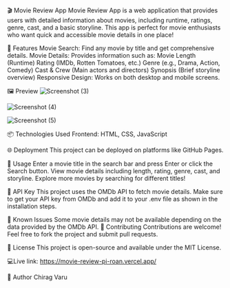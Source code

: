 🎬 Movie Review App
Movie Review App is a web application that provides users with detailed information about movies, including runtime, ratings, genre, cast, and a basic storyline. This app is perfect for movie enthusiasts who want quick and accessible movie details in one place!

🚀 Features
Movie Search: Find any movie by title and get comprehensive details.
Movie Details: Provides information such as:
Movie Length (Runtime)
Rating (IMDb, Rotten Tomatoes, etc.)
Genre (e.g., Drama, Action, Comedy)
Cast & Crew (Main actors and directors)
Synopsis (Brief storyline overview)
Responsive Design: Works on both desktop and mobile screens.

🖼️ Preview
![Screenshot (3)](https://github.com/user-attachments/assets/90e32117-1b4e-4ae4-b591-98002bcc2e97)

![Screenshot (4)](https://github.com/user-attachments/assets/2c603a38-358a-4791-a912-46aa1321ee5f)

![Screenshot (5)](https://github.com/user-attachments/assets/8369d1ad-9d01-4510-ac82-029543a8f188)


📦 Technologies Used
Frontend: HTML, CSS, JavaScript

🌐 Deployment
This project can be deployed on platforms like GitHub Pages.

🎥 Usage
Enter a movie title in the search bar and press Enter or click the Search button.
View movie details including length, rating, genre, cast, and storyline.
Explore more movies by searching for different titles!

🔑 API Key
This project uses the OMDb API to fetch movie details. Make sure to get your API key from OMDb and add it to your .env file as shown in the installation steps.

🐛 Known Issues
Some movie details may not be available depending on the data provided by the OMDb API.
🤝 Contributing
Contributions are welcome! Feel free to fork the project and submit pull requests.

📄 License
This project is open-source and available under the MIT License.

💻Live link: https://movie-review-pi-roan.vercel.app/

👤 Author
Chirag Varu
